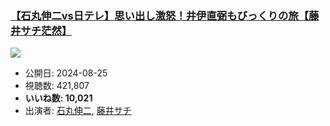 ### [【石丸伸二vs日テレ】思い出し激怒！井伊直弼もびっくりの旅【藤井サチ茫然】](https://www.youtube.com/watch?v=J65w01pJKOg)
[![](https://img.youtube.com/vi/J65w01pJKOg/sddefault.jpg)](https://www.youtube.com/watch?v=J65w01pJKOg)
-   公開日: 2024-08-25
-   視聴数: 421,807
-   **いいね数: 10,021**
-   出演者: [石丸伸二](/rehacq_fan/people/石丸伸二 "wikilink"), [藤井サチ](/rehacq_fan/people/藤井サチ "wikilink")
